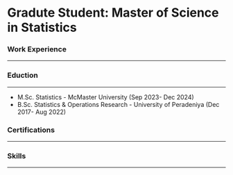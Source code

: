 # Gradute Student: Master of Science in Statistics

### Work Experience
---------

### Eduction
---------

* M.Sc. Statistics - McMaster University (Sep 2023- Dec 2024)
* B.Sc. Statistics & Operations Research - University of Peradeniya (Dec 2017- Aug 2022)
  
### Certifications
---------

### Skills
---------
